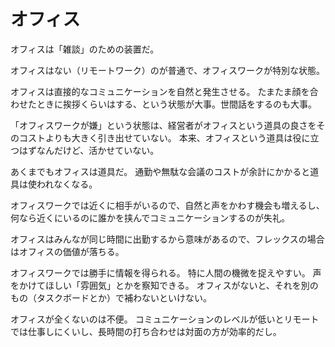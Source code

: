 # オフィス

オフィスは「雑談」のための装置だ。

オフィスはない（リモートワーク）のが普通で、オフィスワークが特別な状態。

オフィスは直接的なコミュニケーションを自然と発生させる。
たまたま顔を合わせたときに挨拶くらいはする、という状態が大事。世間話をするのも大事。

「オフィスワークが嫌」という状態は、経営者がオフィスという道具の良さをそのコストよりも大きく引き出せていない。
本来、オフィスという道具は役に立つはずなんだけど、活かせていない。

あくまでもオフィスは道具だ。
通勤や無駄な会議のコストが余計にかかると道具は使われなくなる。

オフィスワークでは近くに相手がいるので、自然と声をかわす機会も増えるし、何なら近くにいるのに誰かを挟んでコミュニケーションするのが失礼。

オフィスはみんなが同じ時間に出勤するから意味があるので、フレックスの場合はオフィスの価値が落ちる。

オフィスワークでは勝手に情報を得られる。
特に人間の機微を捉えやすい。
声をかけてほしい「雰囲気」とかを察知できる。
オフィスがないと、それを別のもの（タスクボードとか）で補わないといけない。

オフィスが全くないのは不便。
コミュニケーションのレベルが低いとリモートでは仕事しにくいし、長時間の打ち合わせは対面の方が効率的だし。
